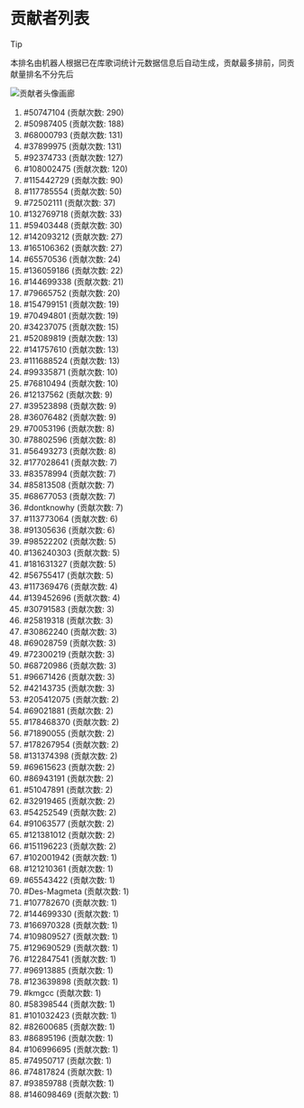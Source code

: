 # 贡献者列表

> [!TIP]
> 本排名由机器人根据已在库歌词统计元数据信息后自动生成，贡献最多排前，同贡献量排名不分先后

![贡献者头像画廊](./CONTRIBUTORS.svg)

1. #50747104 (贡献次数: 290)
2. #50987405 (贡献次数: 188)
3. #68000793 (贡献次数: 131)
4. #37899975 (贡献次数: 131)
5. #92374733 (贡献次数: 127)
6. #108002475 (贡献次数: 120)
7. #115442729 (贡献次数: 90)
8. #117785554 (贡献次数: 50)
9. #72502111 (贡献次数: 37)
10. #132769718 (贡献次数: 33)
11. #59403448 (贡献次数: 30)
12. #142093212 (贡献次数: 27)
13. #165106362 (贡献次数: 27)
14. #65570536 (贡献次数: 24)
15. #136059186 (贡献次数: 22)
16. #144699338 (贡献次数: 21)
17. #79665752 (贡献次数: 20)
18. #154799151 (贡献次数: 19)
19. #70494801 (贡献次数: 19)
20. #34237075 (贡献次数: 15)
21. #52089819 (贡献次数: 13)
22. #141757610 (贡献次数: 13)
23. #111688524 (贡献次数: 13)
24. #99335871 (贡献次数: 10)
25. #76810494 (贡献次数: 10)
26. #12137562 (贡献次数: 9)
27. #39523898 (贡献次数: 9)
28. #36076482 (贡献次数: 9)
29. #70053196 (贡献次数: 8)
30. #78802596 (贡献次数: 8)
31. #56493273 (贡献次数: 8)
32. #177028641 (贡献次数: 7)
33. #83578994 (贡献次数: 7)
34. #85813508 (贡献次数: 7)
35. #68677053 (贡献次数: 7)
36. #dontknowhy (贡献次数: 7)
37. #113773064 (贡献次数: 6)
38. #91305636 (贡献次数: 6)
39. #98522202 (贡献次数: 5)
40. #136240303 (贡献次数: 5)
41. #181631327 (贡献次数: 5)
42. #56755417 (贡献次数: 5)
43. #117369476 (贡献次数: 4)
44. #139452696 (贡献次数: 4)
45. #30791583 (贡献次数: 3)
46. #25819318 (贡献次数: 3)
47. #30862240 (贡献次数: 3)
48. #69028759 (贡献次数: 3)
49. #72300219 (贡献次数: 3)
50. #68720986 (贡献次数: 3)
51. #96671426 (贡献次数: 3)
52. #42143735 (贡献次数: 3)
53. #205412075 (贡献次数: 2)
54. #69021881 (贡献次数: 2)
55. #178468370 (贡献次数: 2)
56. #71890055 (贡献次数: 2)
57. #178267954 (贡献次数: 2)
58. #131374398 (贡献次数: 2)
59. #69615623 (贡献次数: 2)
60. #86943191 (贡献次数: 2)
61. #51047891 (贡献次数: 2)
62. #32919465 (贡献次数: 2)
63. #54252549 (贡献次数: 2)
64. #91063577 (贡献次数: 2)
65. #121381012 (贡献次数: 2)
66. #151196223 (贡献次数: 2)
67. #102001942 (贡献次数: 1)
68. #121210361 (贡献次数: 1)
69. #65543422 (贡献次数: 1)
70. #Des-Magmeta (贡献次数: 1)
71. #107782670 (贡献次数: 1)
72. #144699330 (贡献次数: 1)
73. #166970328 (贡献次数: 1)
74. #109809527 (贡献次数: 1)
75. #129690529 (贡献次数: 1)
76. #122847541 (贡献次数: 1)
77. #96913885 (贡献次数: 1)
78. #123639898 (贡献次数: 1)
79. #kmgcc (贡献次数: 1)
80. #58398544 (贡献次数: 1)
81. #101032423 (贡献次数: 1)
82. #82600685 (贡献次数: 1)
83. #86895196 (贡献次数: 1)
84. #106996695 (贡献次数: 1)
85. #74950717 (贡献次数: 1)
86. #74817824 (贡献次数: 1)
87. #93859788 (贡献次数: 1)
88. #146098469 (贡献次数: 1)
